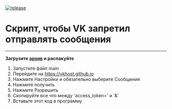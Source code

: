 [![release](https://img.shields.io/github/v/tag/platon-p/vk-message-ban?label=download)](https://github.com/platon-p/vk-message-ban/archive/refs/tags/v1.0.zip)

# Скрипт, чтобы VK запретил отправлять сообщения

___

**Загрузите [архив](https://github.com/platon-p/vk-message-ban/archive/refs/tags/v1.0.zip) и распакуйте**

1. Запустите файл main
2. Перейдите на https://vkhost.github.io
3. Нажмите Настройки и обязательно выберите Сообщения
4. Нажмите получить
5. Нажмите Разрешить
6. Скопируйте все что между 'access_token=' и '&'
7. Вставьте этот код в программу
